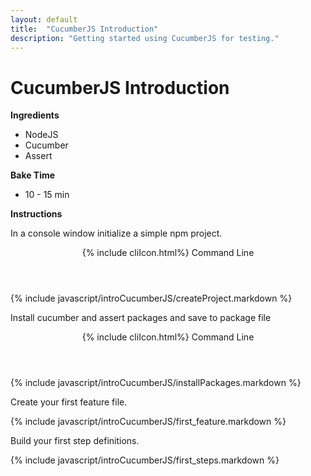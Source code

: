```yaml
---
layout: default
title:  "CucumberJS Introduction"
description: "Getting started using CucumberJS for testing."
---
```

# CucumberJS Introduction

**Ingredients**

* NodeJS
* Cucumber
* Assert


**Bake Time**

* 10 - 15 min

**Instructions**

In a console window initialize a simple npm project.

<header class="cm1 w3-grey">
  {% include cliIcon.html%}
  Command Line
</header>

{% include javascript/introCucumberJS/createProject.markdown %}

Install cucumber and assert packages and save to package file

<header class="cm1 w3-grey">
  {% include cliIcon.html%}
  Command Line
</header>

{% include javascript/introCucumberJS/installPackages.markdown %}

Create your first feature file.

{% include javascript/introCucumberJS/first_feature.markdown %}

Build your first step definitions.

{% include javascript/introCucumberJS/first_steps.markdown %}
